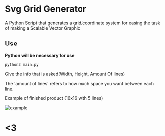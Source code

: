 # Svg Grid Generator

A Python Script that generates a grid/coordinate system for easing the task of making a Scalable Vector Graphic

## Use

**Python will be necessary for use**

`python3 main.py`

Give the info that is asked(Width, Height, Amount Of lines)

The 'amount of lines' refers to how much space you want between each line. 

Example of finished product (16x16 with 5 lines)

![example](https://github.com/spxrtzy/Svg-Grid-Generator/blob/image.jpg?raw=true)

# <3
